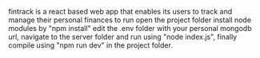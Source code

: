 fintrack is a react based web app that enables its users to track and manage their personal finances to run open the project folder install node modules by "npm install" edit the .env folder with your personal mongodb url, navigate to the server folder and run using "node index.js", finally compile using "npm run dev" in the project folder.
